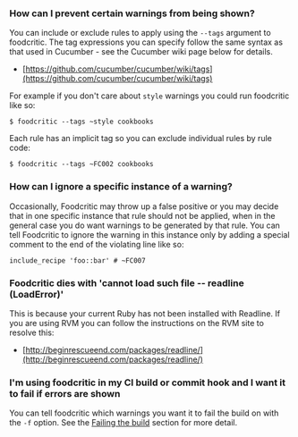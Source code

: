 ### How can I prevent certain warnings from being shown?

You can include or exclude rules to apply using the `--tags` argument to
foodcritic. The tag expressions you can specify follow the same syntax as that
used in Cucumber - see the Cucumber wiki page below for details.

* [https://github.com/cucumber/cucumber/wiki/tags](https://github.com/cucumber/cucumber/wiki/tags)

For example if you don't care about `style` warnings you could run foodcritic
like so:

    $ foodcritic --tags ~style cookbooks

Each rule has an implicit tag so you can exclude individual rules by rule code:

    $ foodcritic --tags ~FC002 cookbooks

### How can I ignore a specific instance of a warning?

Occasionally, Foodcritic may throw up a false positive or you may decide that in one specific instance that rule should not be applied, when in the general case you do want warnings to be generated by that rule. You can tell Foodcritic to ignore the warning in this instance only by adding a special comment to the end of the violating line like so:

    include_recipe 'foo::bar' # ~FC007

### Foodcritic dies with 'cannot load such file -- readline (LoadError)'

This is because your current Ruby has not been installed with Readline. If you
are using RVM you can follow the instructions on the RVM site to resolve this:

* [http://beginrescueend.com/packages/readline/](http://beginrescueend.com/packages/readline/)

### I'm using foodcritic in my CI build or commit hook and I want it to fail if errors are shown

You can tell foodcritic which warnings you want it to fail the build on with the
`-f` option. See the [Failing the build](#failing_the_build) section for more
detail.
